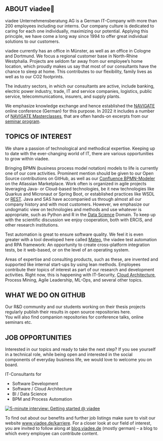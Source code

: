 ## ABOUT viadee👋

viadee Unternehmensberatung AG is a German IT-Company with more than 200 employees including our interns. Our company culture is dedicated to caring for each one individually, maximizing our potential. Applying this principle, we have come a long way since 1994 to offer great individual solutions to our customers.

viadee currently has an office in Münster, as well as an office in Cologne and Dortmund. We focus a regional customer base in North-Rhine Westphalia. Projects are seldom far away from our employee’s home location, which proudly makes us say that most of our consultants have the chance to sleep at home. This contributes to our flexibility, family lives as well as to our CO2 footprints.

The industry sectors, in which our consultants are active, include banking, electric power industry, trade, IT and service companies, logistics, public service, telecommunications, insurers, and supply plants.

We emphasize knowledge exchange and hence established the [NAVIGATE](https://navigate-kongress.de) online conference (German) for this purpose. In 2022 it includes a number of [NAVIGATE Masterclasses](https://navigate-kongress.de/masterclasses/), that are often hands-on excerpts from our [seminar program](https://www.viadee.de/seminare).

## TOPICS OF INTEREST
We share a passion of technological and methodical expertise. Keeping up to date with the ever-changing world of IT, there are various opportunities to grow within viadee. 

Bringing BPMN (business process model notation) models to life is currently one of 
our core activities. Prominent mention should be given to our Open Source contributions on GitHub, as well as our [Confluence BPMN-Modeler](https://www.viadee.de/en/solutions/business-process-management/bpmn-modeler) on the Atlassian Marketplace. Work often is organized in agile projects leveraging Java- or Cloud-based technologies, be it new technologies like Quarkus and Micronaut or Spring Boot, or established practices like WSDL or [REST](https://www.viadee.de/seminar/rest/). Java and SAS have accompanied us through almost all our company history and with most customers. However, we emphasize our undogmatic view on technologies and methods and use whatever is appropriate, such as Python and R in the [Data Science](https://www.viadee.de/data-science/) Domain. 
To keep up with the scientific discussion we enjoy cooperation, both with ERCIS, and other research institutions.

Test automation is great to ensure software quality. We feel it is even greater with a tool developed here called [Mateo](https://www.viadee.de/loesungen/testautomatisierung/mateo-core), the viadee test automation and RPA framework: An opportunity to create cross-platform integration tests, be it web-based, or on the level of an operating system. 

Areas of expertise and consulting products, such as these, are invented and supported like internal start-ups by using lean methods. 
Employees contribute their topics of interest as part of our research and development activities. Right now, this is happening with IT-Security, [Cloud Architecture](https://www.viadee.de/cloud), Process Mining, Agile Leadership, ML-Ops, and several other topics.

## WHAT WE DO ON GITHUB
Our R&D community and our students working on their thesis projects regularly publish their results in open source repositories here.   
You will also find companion repositories for conference talks, online seminars etc.

## JOB OPPORTUNITIES
Interested in our topics and ready to take the next step? If you see yourself in a technical role, while being open and interested in the social components of everyday business life, we would love to welcome you on board.

IT-Consultants for
*	Software Development
*	Software / Cloud Architecture
*	BI / Data Science
* BPM and Process Automation 

[![5-minute interview: Getting started @ viadee](http://img.youtube.com/vi/1LvibEa4oFI/0.jpg)](https://www.youtube.com/watch?v=1LvibEa4oFI "Getting started @ viadee")

To find out about our benefits and further job listings make sure to visit our website www.viadee.de/karriere. 
For a closer look at our field of interest, you are invited to follow along at [blog.viadee.de](https://blog.viadee.de) (mostly german) – a blog to which every employee can contribute content.
